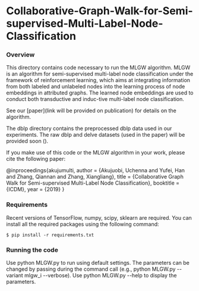 # Collaborative-Graph-Walk-for-Semi-supervised-Multi-Label-Node-Classification

### Overview

This directory contains code necessary to run the MLGW algorithm.
MLGW is an algorithm for semi-supervised multi-label node classification under the framework of reinforcement learning, which aims at integrating information from both labeled and unlabeled nodes into the learning process of node embeddings in attributed graphs. The learned node
embeddings are used to conduct both transductive and induc-tive multi-label node classification.

See our [paper](link will be provided on publication) for details on the algorithm.

The dblp directory contains the preprocessed dblp data used in our experiments.
The raw dblp and delve datasets (used in the paper) will be provided soon ().

If you make use of this code or the MLGW algorithm in your work, please cite the following paper:

@inproceedings{akujumulti,
     author = {Akujuobi, Uchenna and Yufei, Han and Zhang, Qiannan and Zhang, Xiangliang},
     title = {Collaborative Graph Walk for Semi-supervised Multi-Label Node Classification},
     booktitle = {ICDM},
     year = {2019}
  }

### Requirements

Recent versions of TensorFlow, numpy, scipy, sklearn are required. You can install all the required packages using the following command:

	$ pip install -r requirements.txt


### Running the code

Use python MLGW.py to run using default settings. The parameters can be changed by passing during the command call (e.g., python MLGW.py --variant mlgw_i --verbose). Use python MLGW.py --help to display the parameters.
